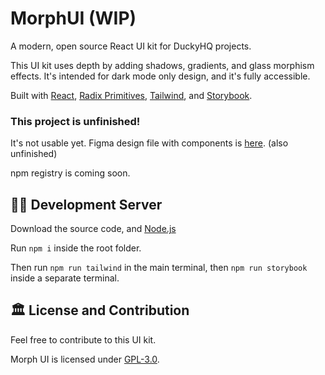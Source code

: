 # MorphUI (WIP)

A modern, open source React UI kit for DuckyHQ projects.

This UI kit uses depth by adding shadows, gradients, and glass morphism effects. It's intended for dark mode only design, and it's fully accessible.

Built with [React](https://react.dev/), [Radix Primitives](https://github.com/radix-ui/primitives), [Tailwind](https://tailwindcss.com/), and [Storybook](https://storybook.js.org/).

### This project is unfinished!

It's not usable yet. Figma design file with components is [here](https://www.figma.com/community/file/1322693203140901897/morphui-wip). (also unfinished)

npm registry is coming soon.

## 🏃‍♂️ Development Server

Download the source code, and [Node.js](https://nodejs.org/en)

Run `npm i` inside the root folder.

Then run `npm run tailwind` in the main terminal, then `npm run storybook` inside a separate terminal.

## 🏛️ License and Contribution

Feel free to contribute to this UI kit.

Morph UI is licensed under [GPL-3.0](/LICENSE.txt).